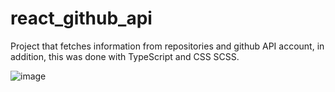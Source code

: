 # react_github_api

Project that fetches information from repositories and github API account, in addition, this was done with TypeScript and CSS SCSS.

![image](https://github.com/gomes-vania/react_github_api/assets/115310527/faae95d2-e426-4ec1-9ad6-6f6a62d66a0f)
